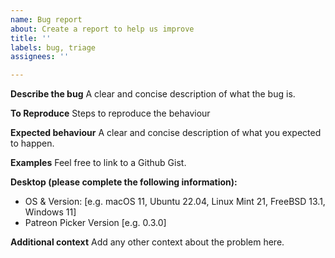 ```yaml
---
name: Bug report
about: Create a report to help us improve
title: ''
labels: bug, triage
assignees: ''

---
```


**Describe the bug**
A clear and concise description of what the bug is.

**To Reproduce**
Steps to reproduce the behaviour

**Expected behaviour**
A clear and concise description of what you expected to happen.

**Examples**
Feel free to link to a Github Gist.

**Desktop (please complete the following information):**
 - OS & Version: [e.g. macOS 11, Ubuntu 22.04, Linux Mint 21, FreeBSD 13.1, Windows 11]
 - Patreon Picker Version [e.g. 0.3.0]

**Additional context**
Add any other context about the problem here.

